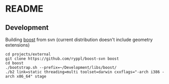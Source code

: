 # README #

## Development ##

Building [boost](http://www.boost.org/) from svn (current distribution doesn't include geometry extensions)

	cd projects/external
	git clone https://github.com/ryppl/boost-svn boost
	cd boost
	./bootstrap.sh --prefix=~/Development/libs/boost/
	./b2 link=static threading=multi toolset=darwin cxxflags="-arch i386 -arch x86_64" stage